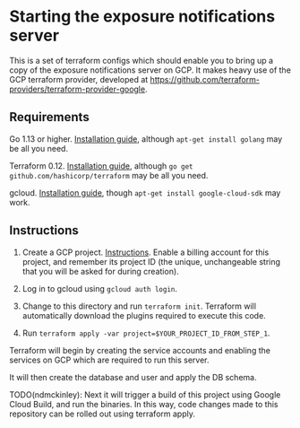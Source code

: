# Starting the exposure notifications server

This is a set of terraform configs which should enable you to bring up a copy of
the exposure notifications server on GCP.  It makes heavy use of the GCP
terraform provider, developed at
https://github.com/terraform-providers/terraform-provider-google.

## Requirements

Go 1.13 or higher.  [Installation guide](https://golang.org/doc/install),
although `apt-get install golang` may be all you need.

Terraform 0.12.  [Installation guide](https://www.terraform.io/downloads.html),
although `go get github.com/hashicorp/terraform` may be all you need.

gcloud.  [Installation guide](https://cloud.google.com/sdk/install), though
`apt-get install google-cloud-sdk` may work.

## Instructions

1. Create a GCP project.
[Instructions](https://cloud.google.com/resource-manager/docs/creating-managing-projects).
Enable a billing account for this project, and remember its project ID (the
unique, unchangeable string that you will be asked for during creation).

1. Log in to gcloud using `gcloud auth login`.

1. Change to this directory and run `terraform init`.  Terraform will
automatically download the plugins required to execute this code.

1. Run `terraform apply -var project=$YOUR_PROJECT_ID_FROM_STEP_1`.

Terraform will begin by creating the service accounts and enabling the services
on GCP which are required to run this server.

It will then create the database and user and apply the DB schema.

TODO(ndmckinley): Next it will trigger a build of this project using Google Cloud Build, and
run the binaries.  In this way, code changes made to this repository can be
rolled out using terraform apply.
